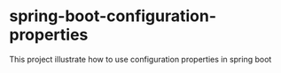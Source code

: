 # spring-boot-configuration-properties
This project illustrate how to use configuration properties in spring boot
